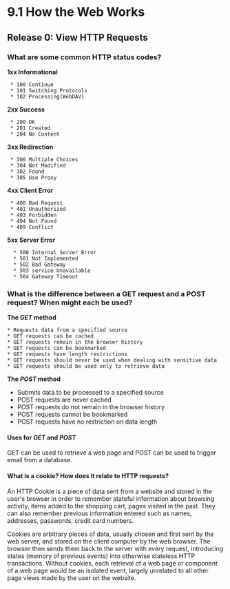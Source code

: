 # 9.1 How the Web Works

## Release 0: View HTTP Requests

 ### What are some common HTTP status codes?

   **1xx Informational**

     * 100 Continue
     * 101 Switching Protocols
     * 102 Processing(WebDAV)
   **2xx Success**

     * 200 OK
     * 201 Created
     * 204 No Content

   **3xx Redirection**

     * 300 Multiple Choices
     * 304 Not Modified
     * 302 Found
     * 305 Use Proxy

   **4xx Client Error**

     * 400 Bad Request
     * 401 Unauthorized
     * 403 Forbidden  
     * 404 Not Found
     * 409 Conflict

   **5xx Server Error**

      * 500 Internal Server Error
      * 501 Not Implemented
      * 502 Bad Gateway
      * 503 service Unavailable
      * 504 Gateway Timeout

  ### What is the difference between a GET request and a POST request? When might each be used?

   **The _GET_ method**

    * Requests data from a specified source
    * GET requests can be cached
    * GET requests remain in the browser history
    * GET requests can be bookmarked
    * GET requests have length restrictions
    * GET requests should never be used when dealing with sensitive data
    * GET requests should be used only to retrieve data

  **The _POST_ method**

   * Submits data to be processed to a specified source
   * POST requests are never cached
   * POST requests do not remain in the browser history
   * POST requests cannot be bookmarked
   * POST requests have no restriction on data length

   #### Uses for _GET_ and _POST_

   GET can be used to retrieve a web page and POST can be used to trigger email from a database.

   #### What is a cookie? How does it relate to HTTP requests?

   An HTTP Cookie is a piece of data sent from a website and stored in the user's browser in order to remember stateful information about browsing activity, items added to the shopping cart, pages visited in the past. They can also remember previous information entered such as names, addresses, passwords, credit card numbers.

   Cookies are arbitrary pieces of data, usually chosen and first sent by the web server, and stored on the client computer by the web browser. The browser then sends them back to the server with every request, introducing states (memory of previous events) into otherwise stateless HTTP transactions. Without cookies, each retrieval of a web page or component of a web page would be an isolated event, largely unrelated to all other page views made by the user on the website.
